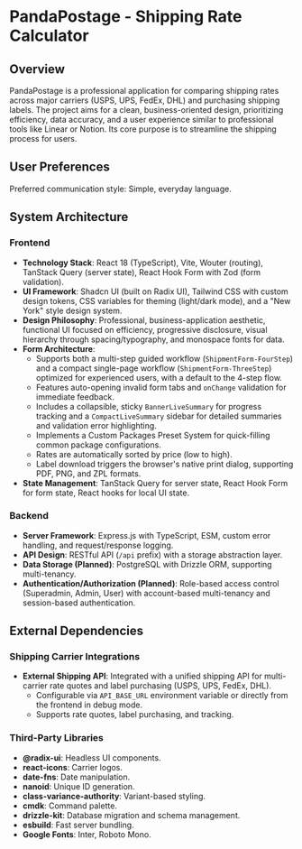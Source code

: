 # PandaPostage - Shipping Rate Calculator

## Overview
PandaPostage is a professional application for comparing shipping rates across major carriers (USPS, UPS, FedEx, DHL) and purchasing shipping labels. The project aims for a clean, business-oriented design, prioritizing efficiency, data accuracy, and a user experience similar to professional tools like Linear or Notion. Its core purpose is to streamline the shipping process for users.

## User Preferences
Preferred communication style: Simple, everyday language.

## System Architecture

### Frontend
- **Technology Stack**: React 18 (TypeScript), Vite, Wouter (routing), TanStack Query (server state), React Hook Form with Zod (form validation).
- **UI Framework**: Shadcn UI (built on Radix UI), Tailwind CSS with custom design tokens, CSS variables for theming (light/dark mode), and a "New York" style design system.
- **Design Philosophy**: Professional, business-application aesthetic, functional UI focused on efficiency, progressive disclosure, visual hierarchy through spacing/typography, and monospace fonts for data.
- **Form Architecture**:
    - Supports both a multi-step guided workflow (`ShipmentForm-FourStep`) and a compact single-page workflow (`ShipmentForm-ThreeStep`) optimized for experienced users, with a default to the 4-step flow.
    - Features auto-opening invalid form tabs and `onChange` validation for immediate feedback.
    - Includes a collapsible, sticky `BannerLiveSummary` for progress tracking and a `CompactLiveSummary` sidebar for detailed summaries and validation error highlighting.
    - Implements a Custom Packages Preset System for quick-filling common package configurations.
    - Rates are automatically sorted by price (low to high).
    - Label download triggers the browser's native print dialog, supporting PDF, PNG, and ZPL formats.
- **State Management**: TanStack Query for server state, React Hook Form for form state, React hooks for local UI state.

### Backend
- **Server Framework**: Express.js with TypeScript, ESM, custom error handling, and request/response logging.
- **API Design**: RESTful API (`/api` prefix) with a storage abstraction layer.
- **Data Storage (Planned)**: PostgreSQL with Drizzle ORM, supporting multi-tenancy.
- **Authentication/Authorization (Planned)**: Role-based access control (Superadmin, Admin, User) with account-based multi-tenancy and session-based authentication.

## External Dependencies

### Shipping Carrier Integrations
- **External Shipping API**: Integrated with a unified shipping API for multi-carrier rate quotes and label purchasing (USPS, UPS, FedEx, DHL).
  - Configurable via `API_BASE_URL` environment variable or directly from the frontend in debug mode.
  - Supports rate quotes, label purchasing, and tracking.

### Third-Party Libraries
- **@radix-ui**: Headless UI components.
- **react-icons**: Carrier logos.
- **date-fns**: Date manipulation.
- **nanoid**: Unique ID generation.
- **class-variance-authority**: Variant-based styling.
- **cmdk**: Command palette.
- **drizzle-kit**: Database migration and schema management.
- **esbuild**: Fast server bundling.
- **Google Fonts**: Inter, Roboto Mono.